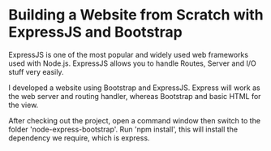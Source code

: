 # Building a Website from Scratch with ExpressJS and Bootstrap

ExpressJS is one of the most popular and widely used web frameworks used with Node.js. ExpressJS allows you to handle Routes, Server and I/O stuff very easily.

I developed a website using Bootstrap and ExpressJS. Express will work as the web server and routing handler, whereas Bootstrap and basic HTML for the view.

After checking out the project, open a command window then switch to the folder 'node-express-bootstrap'. Run 'npm install', this will install the dependency we require, which is express.